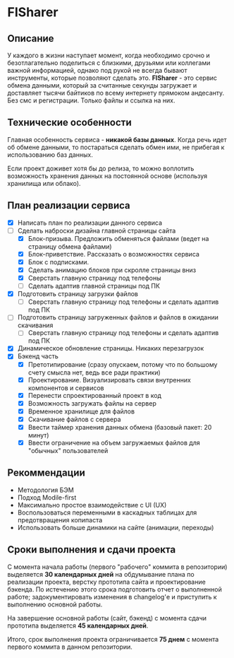 # FISharer

## Описание

У каждого в жизни наступает момент, когда необходимо срочно и безотлагательно поделиться с близкими, друзьями или коллегами важной информацией, однако под рукой не всегда бывают инструменты, которые позволяют сделать это. **FISharer** - это сервис обмена данными, который за считанные секунды загружает и доставляет тысячи байтиков по всему интернету прямоком андесанту. Без смс и регистрации. Только файлы и ссылка на них.

## Технические особенности

Главная особенность сервиса - **никакой базы данных**. Когда речь идет об обмене данными, то постараться сделать обмен ими, не прибегая к использованию баз данных. 

Если проект доживет хотя бы до релиза, то можно воплотить возможность хранения данных на постоянной основе (используя хранилища или облако).

## План реализации сервиса

- [X] Написать план по реализации данного сервиса
- [ ] Сделать наброски дизайна главной страницы сайта
  - [X] Блок-призыва. Предложить обменяться файлами (ведет на страницу обмена файлами)
  - [X] Блок-приветствие. Рассказать о возможностях сервиса
  - [X] Блок с подписками.
  - [X] Сделать анимацию блоков при скролле страницы вниз
  - [X] Сверстать главную страницу под телефоны
  - [ ] Сделать адаптив главной страницы под ПК
- [X] Подготовить страницу загрузки файлов
  - [ ] Сверстать главную страницу под телефоны и сделать адаптив под ПК
- [ ] Подготовить страницу загруженных файлов и файлов в ожидании скачивания
  - [ ] Сверстать главную страницу под телефоны и сделать адаптив под ПК
- [X] Динамическое обновление страницы. Никаких перезагрузок
- [X] Бэкенд часть
  - [x] Претотипирование (сразу опускаем, потому что по большому счету смысла нет, ведь все ради практики)
  - [X] Проектирование. Визуализировать связи внутренних компонентов и сервисов
  - [X] Перенести спроектированный проект в код
  - [X] Возможность загружать файлы на сервер
  - [X] Временное хранилище для файлов
  - [X] Скачивание файлов с сервера
  - [X] Ввести таймер хранения данных обмена (базовый пакет: 20 минут)
  - [X] Ввести ограничение на объем загружаемых файлов для "обычных" пользователей

## Рекоммендации

* Методология БЭМ
* Подход Modile-first
* Максимально простое взаимодействие с UI (UX)
* Воспользоваться переменными в каскадных таблицах для предотвращения копипаста
* Использовать больше динамики на сайте (анимации, переходы)

## Сроки выполнения и сдачи проекта

С момента начала работы (первого "рабочего" коммита в репозитории) выделяется **30 календарных дней** на обдумывание плана по реализации проекта, верстку прототипа сайта и проектирование бэкенда. По истечению этого срока подготовить отчет о выполненной работе; задокументировать изменения в changelog'е и приступить к выполнению основной работы. 

На завершение основной работы (сайт, бэкенд) с момента сдачи прототипа выделяется **45 календарных дней**. 

Итого, срок выполнения проекта ограничивается **75 днем** с момента первого коммита в данном репозитории.

